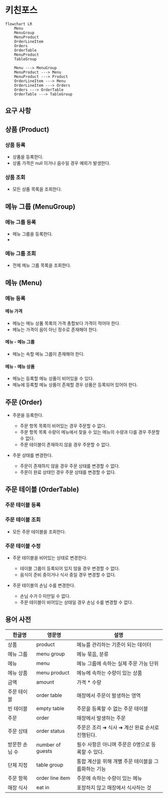 # 키친포스


```mermaid
flowchart LR
    Menu
    MenuGroup
    MenuProduct
    OrderLineItem
    Orders
    OrderTable
    MenuProduct
    TableGroup
    
    Menu ---> MenuGroup
    MenuProduct ---> Menu
    MenuProduct ---> Product
    OrderLineItem ---> Menu
    OrderLineItem ---> Orders
    Orders ---> OrderTable
    OrderTable ---> TableGroup
```

## 요구 사항

## 상품 (Product)

### 상품 등록

- 상품을 등록한다.
- 상품 가격은 null 이거나 음수일 경우 예외가 발생한다.

### 상품 조회

- 모든 상품 목록을 조회한다.

## 메뉴 그룹 (MenuGroup)

### 메뉴 그룹 등록

- 메뉴 그룹을 등록한다.
- 
### 메뉴 그룹 조회

- 전체 메뉴 그룹 목록을 조회한다.

## 메뉴 (Menu)

### 메뉴 등록

#### 메뉴 가격

- 메뉴는 메뉴 상품 목록의 가격 총합보다 가격이 적어야 한다.
- 메뉴는 가격이 음이 아닌 정수로 존재해야 한다.


#### 메뉴 - 메뉴 그룹

- 메뉴는 속할 메뉴 그룹이 존재해야 한다.


#### 메뉴 - 메뉴 상품

- 메뉴는 등록할 메뉴 상품이 비어있을 수 있다.
- 메뉴에 등록할 메뉴 상품이 존재할 경우 상품은 등록되어 있어야 한다.


## 주문 (Order) 

- 주문을 등록한다.
  - 주문 항목 목록이 비어있는 경우 주문할 수 없다.
  - 주문 항목 목록 수량이 메뉴에서 찾을 수 있는 메뉴의 수량과 다를 경우 주문할 수 없다.
  - 주문 테이블이 존재하지 않을 경우 주문할 수 없다.


- 주문 상태를 변경한다.
  - 주문이 존재하지 않을 경우 주문 상태를 변경할 수 없다. 
  - 주문이 완료 상태인 경우 주문 상태를 변경할 수 없다. 


## 주문 테이블 (OrderTable)

### 주문 테이블 등록


### 주문 테이블 조회

- 모든 주문 테이블을 조회한다.

### 주문 테이블 수정

- 주문 테이블을 비어있는 상태로 변경한다.
  - 테이블 그룹이 등록되어 있지 않을 경우 변경할 수 없다.
  - 음식이 준비 중이거나 식사 중일 경우 변경할 수 없다.


- 주문 테이블의 손님 수를 변경한다.
  - 손님 수가 0 미만일 수 없다.
  - 주문 테이블이 비어있는 상태일 경우 손님 수를 변경할 수 없다.


## 용어 사전

| 한글명 | 영문명 | 설명 |
| --- | --- | --- |
| 상품 | product | 메뉴를 관리하는 기준이 되는 데이터 |
| 메뉴 그룹 | menu group | 메뉴 묶음, 분류 |
| 메뉴 | menu | 메뉴 그룹에 속하는 실제 주문 가능 단위 |
| 메뉴 상품 | menu product | 메뉴에 속하는 수량이 있는 상품 |
| 금액 | amount | 가격 * 수량 |
| 주문 테이블 | order table | 매장에서 주문이 발생하는 영역 |
| 빈 테이블 | empty table | 주문을 등록할 수 없는 주문 테이블 |
| 주문 | order | 매장에서 발생하는 주문 |
| 주문 상태 | order status | 주문은 조리 ➜ 식사 ➜ 계산 완료 순서로 진행된다. |
| 방문한 손님 수 | number of guests | 필수 사항은 아니며 주문은 0명으로 등록할 수 있다. |
| 단체 지정 | table group | 통합 계산을 위해 개별 주문 테이블을 그룹화하는 기능 |
| 주문 항목 | order line item | 주문에 속하는 수량이 있는 메뉴 |
| 매장 식사 | eat in | 포장하지 않고 매장에서 식사하는 것 |

